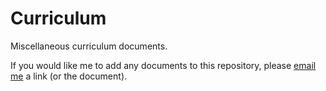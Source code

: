 # Curriculum

Miscellaneous curriculum documents.

If you would like me to add any documents to this repository, please [email me](pbeens@gmail.com) a link (or the document).
